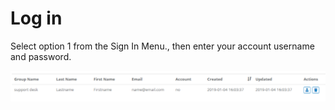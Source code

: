 # Log in

Select option 1 from the Sign In Menu., then enter your account username and password.

![](../../.gitbook/assets/image%20%28118%29.png)

